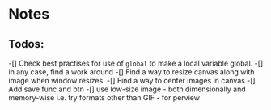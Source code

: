 # Notes

## Todos:

-[] Check best practises for use of `global` to make a local variable global.
  -[] in any case, find a work around
-[] Find a way to resize canvas along with image when window resizes.
-[] Find a way to center images in canvas
-[] Add save func and btn
-[] use low-size image - both dimensionally and memory-wise i.e. try formats other than GIF - for perview

